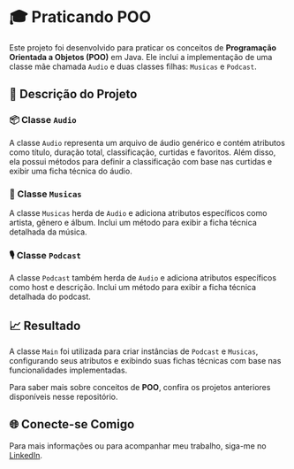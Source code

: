 # 🎓 Praticando POO

Este projeto foi desenvolvido para praticar os conceitos de **Programação Orientada a Objetos (POO)** em Java. Ele inclui a implementação de uma classe mãe chamada `Audio` e duas classes filhas: `Musicas` e `Podcast`.

## 📄 Descrição do Projeto

### 📦 Classe `Audio`
A classe `Audio` representa um arquivo de áudio genérico e contém atributos como título, duração total, classificação, curtidas e favoritos. Além disso, ela possui métodos para definir a classificação com base nas curtidas e exibir uma ficha técnica do áudio.

### 🎵 Classe `Musicas`
A classe `Musicas` herda de `Audio` e adiciona atributos específicos como artista, gênero e álbum. Inclui um método para exibir a ficha técnica detalhada da música.

### 🎙️ Classe `Podcast`
A classe `Podcast` também herda de `Audio` e adiciona atributos específicos como host e descrição. Inclui um método para exibir a ficha técnica detalhada do podcast.

## 📈 Resultado

A classe `Main` foi utilizada para criar instâncias de `Podcast` e `Musicas`, configurando seus atributos e exibindo suas fichas técnicas com base nas funcionalidades implementadas.

Para saber mais sobre conceitos de **POO**, confira os projetos anteriores disponíveis nesse repositório.

## 🌐 Conecte-se Comigo

Para mais informações ou para acompanhar meu trabalho, siga-me no [LinkedIn](www.linkedin.com/in/joao-pedro-gonçalves-viana-de-souza-a33a84242).
